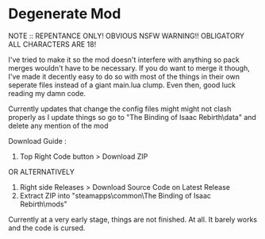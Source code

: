 # Degenerate Mod

NOTE :: REPENTANCE ONLY! OBVIOUS NSFW WARNING!! OBLIGATORY ALL CHARACTERS ARE 18! 

I've tried to make it so the mod doesn't interfere with anything so pack merges wouldn't have to be necessary. If you do want to merge it though, I've made it decently 
easy to do so with most of the things in their own seperate files instead of a giant main.lua clump. Even then, good luck reading my damn code.

Currently updates that change the config files might might not clash properly as I update things so go to "The Binding of Isaac Rebirth\data\" and delete any mention of the mod

Download Guide :
1) Top Right Code button > Download ZIP

OR ALTERNATIVELY

1) Right side Releases > Download Source Code on Latest Release
2) Extract ZIP into "steamapps\common\The Binding of Isaac Rebirth\mods"

Currently at a very early stage, things are not finished. At all. It barely works and the code is cursed.